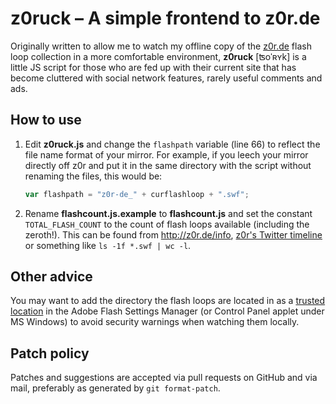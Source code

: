 # z0ruck – A simple frontend to z0r.de
Originally written to allow me to watch my offline copy of the [z0r.de](http://z0r.de/) flash loop collection in a more comfortable environment, **z0ruck** [ʦoˈʀʏk] is a little JS script for those who are fed up with their current site that has become cluttered with social network features, rarely useful comments and ads.

## How to use
1. Edit **z0ruck.js** and change the `flashpath` variable (line 66) to reflect the file name format of your mirror. For example, if you leech your mirror directly off z0r and put it in the same directory with the script without renaming the files, this would be:

   ```js
   var flashpath = "z0r-de_" + curflashloop + ".swf";
   ```
2. Rename **flashcount.js.example** to **flashcount.js** and set the constant `TOTAL_FLASH_COUNT` to the count of flash loops available (including the zeroth!). This can be found from <http://z0r.de/info>, [z0r's Twitter timeline](https://twitter.com/z0rde) or something like `ls -1f *.swf | wc -l`.

## Other advice
You may want to add the directory the flash loops are located in as a [trusted location](http://kb2.adobe.com/cps/093/4c093f20.html) in the Adobe Flash Settings Manager (or Control Panel applet under MS Windows) to avoid security warnings when watching them locally.

## Patch policy
Patches and suggestions are accepted via pull requests on GitHub and via mail, preferably as generated by `git format-patch`.
